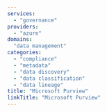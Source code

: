 ```yaml
---
services:
  - "governance"
providers:
  - "azure"
domains:
  "data management"
categories:
  - "compliance"
  - "metadata"
  - "data discovery"
  - "data classification"
  - "data lineage"
title: "Microsoft Purview"
linkTitle: "Microsoft Purview"
---
```

